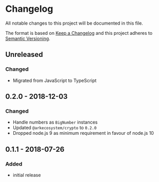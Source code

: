 # Changelog

All notable changes to this project will be documented in this file.

The format is based on [Keep a Changelog](http://keepachangelog.com/en/1.0.0/)
and this project adheres to [Semantic Versioning](http://semver.org/spec/v2.0.0.html).

## Unreleased

### Changed

-   Migrated from JavaScript to TypeScript

## 0.2.0 - 2018-12-03

### Changed

-   Handle numbers as `BigNumber` instances
-   Updated `@arkecosystem/crypto` to `0.2.0`
-   Dropped node.js 9 as minimum requirement in favour of node.js 10

## 0.1.1 - 2018-07-26

### Added

-   initial release

